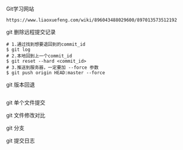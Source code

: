 Git学习网站

```
https://www.liaoxuefeng.com/wiki/896043488029600/897013573512192
```

git 删除远程提交记录

```
# 1.通过找到想要退回到的commit_id
$ git log
# 2.本地回到上一个commit_id
$ git reset --hard <commit_id>
# 3.推送到服务器，一定要加 --force 参数
$ git push origin HEAD:master --force
```

git 版本回退

```

```

git 单个文件提交

git 文件修改对比

git 分支

git 提交日志

